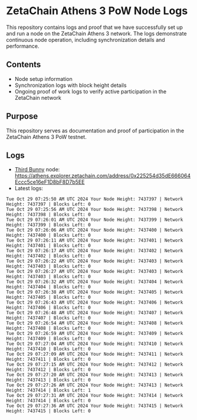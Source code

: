 # ZetaChain Athens 3 PoW Node Logs
This repository contains logs and proof that we have successfully set up and run a node on the ZetaChain Athens 3 network. The logs demonstrate continuous node operation, including synchronization details and performance.

## Contents
- Node setup information
- Synchronization logs with block height details
- Ongoing proof of work logs to verify active participation in the ZetaChain network

## Purpose
This repository serves as documentation and proof of participation in the ZetaChain Athens 3 PoW testnet.

## Logs

- [Third Bunny](https://thirdbunny.xyz/) node: https://athens.explorer.zetachain.com/address/0x225254d35dE666064Eccc5ce16eF1D8bF8D7b5EE
- Latest logs:
```
Tue Oct 29 07:25:50 AM UTC 2024 Your Node Height: 7437397 | Network Height: 7437397 | Blocks Left: 0
Tue Oct 29 07:25:56 AM UTC 2024 Your Node Height: 7437398 | Network Height: 7437398 | Blocks Left: 0
Tue Oct 29 07:26:01 AM UTC 2024 Your Node Height: 7437399 | Network Height: 7437399 | Blocks Left: 0
Tue Oct 29 07:26:06 AM UTC 2024 Your Node Height: 7437400 | Network Height: 7437400 | Blocks Left: 0
Tue Oct 29 07:26:11 AM UTC 2024 Your Node Height: 7437401 | Network Height: 7437401 | Blocks Left: 0
Tue Oct 29 07:26:17 AM UTC 2024 Your Node Height: 7437402 | Network Height: 7437402 | Blocks Left: 0
Tue Oct 29 07:26:22 AM UTC 2024 Your Node Height: 7437403 | Network Height: 7437403 | Blocks Left: 0
Tue Oct 29 07:26:27 AM UTC 2024 Your Node Height: 7437403 | Network Height: 7437403 | Blocks Left: 0
Tue Oct 29 07:26:32 AM UTC 2024 Your Node Height: 7437404 | Network Height: 7437404 | Blocks Left: 0
Tue Oct 29 07:26:38 AM UTC 2024 Your Node Height: 7437405 | Network Height: 7437405 | Blocks Left: 0
Tue Oct 29 07:26:43 AM UTC 2024 Your Node Height: 7437406 | Network Height: 7437406 | Blocks Left: 0
Tue Oct 29 07:26:48 AM UTC 2024 Your Node Height: 7437407 | Network Height: 7437407 | Blocks Left: 0
Tue Oct 29 07:26:54 AM UTC 2024 Your Node Height: 7437408 | Network Height: 7437408 | Blocks Left: 0
Tue Oct 29 07:26:59 AM UTC 2024 Your Node Height: 7437409 | Network Height: 7437409 | Blocks Left: 0
Tue Oct 29 07:27:04 AM UTC 2024 Your Node Height: 7437410 | Network Height: 7437410 | Blocks Left: 0
Tue Oct 29 07:27:09 AM UTC 2024 Your Node Height: 7437411 | Network Height: 7437411 | Blocks Left: 0
Tue Oct 29 07:27:15 AM UTC 2024 Your Node Height: 7437412 | Network Height: 7437412 | Blocks Left: 0
Tue Oct 29 07:27:20 AM UTC 2024 Your Node Height: 7437413 | Network Height: 7437413 | Blocks Left: 0
Tue Oct 29 07:27:26 AM UTC 2024 Your Node Height: 7437413 | Network Height: 7437414 | Blocks Left: 1
Tue Oct 29 07:27:31 AM UTC 2024 Your Node Height: 7437414 | Network Height: 7437414 | Blocks Left: 0
Tue Oct 29 07:27:36 AM UTC 2024 Your Node Height: 7437415 | Network Height: 7437415 | Blocks Left: 0
```
